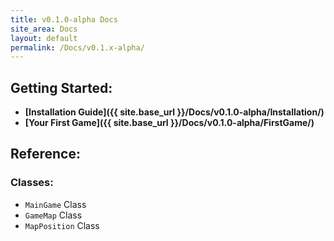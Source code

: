 ```yaml
---
title: v0.1.0-alpha Docs
site_area: Docs
layout: default
permalink: /Docs/v0.1.x-alpha/
---
```


## Getting Started:

- **[Installation Guide]({{ site.base_url }}/Docs/v0.1.0-alpha/Installation/)**
- **[Your First Game]({{ site.base_url }}/Docs/v0.1.0-alpha/FirstGame/)**

## Reference:

### Classes:

- `MainGame` Class
- `GameMap` Class
- `MapPosition` Class
